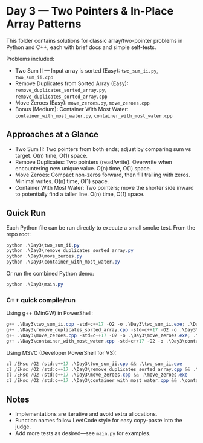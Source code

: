 # Day 3 — Two Pointers & In-Place Array Patterns

This folder contains solutions for classic array/two-pointer problems in Python and C++, each with brief docs and simple self-tests.

Problems included:

- Two Sum II — Input array is sorted (Easy): `two_sum_ii.py`, `two_sum_ii.cpp`
- Remove Duplicates from Sorted Array (Easy): `remove_duplicates_sorted_array.py`, `remove_duplicates_sorted_array.cpp`
- Move Zeroes (Easy): `move_zeroes.py`, `move_zeroes.cpp`
- Bonus (Medium): Container With Most Water: `container_with_most_water.py`, `container_with_most_water.cpp`

## Approaches at a Glance

- Two Sum II: Two pointers from both ends; adjust by comparing sum vs target. O(n) time, O(1) space.
- Remove Duplicates: Two pointers (read/write). Overwrite when encountering new unique value. O(n) time, O(1) space.
- Move Zeroes: Compact non-zeros forward, then fill trailing with zeros. Minimal writes. O(n) time, O(1) space.
- Container With Most Water: Two pointers; move the shorter side inward to potentially find a taller line. O(n) time, O(1) space.

## Quick Run

Each Python file can be run directly to execute a small smoke test. From the repo root:

```powershell
python .\Day3\two_sum_ii.py
python .\Day3\remove_duplicates_sorted_array.py
python .\Day3\move_zeroes.py
python .\Day3\container_with_most_water.py
```

Or run the combined Python demo:

```powershell
python .\Day3\main.py
```

### C++ quick compile/run

Using g++ (MinGW) in PowerShell:

```powershell
g++ .\Day3\two_sum_ii.cpp -std=c++17 -O2 -o .\Day3\two_sum_ii.exe; .\Day3\two_sum_ii.exe
g++ .\Day3\remove_duplicates_sorted_array.cpp -std=c++17 -O2 -o .\Day3\remove_duplicates_sorted_array.exe; .\Day3\remove_duplicates_sorted_array.exe
g++ .\Day3\move_zeroes.cpp -std=c++17 -O2 -o .\Day3\move_zeroes.exe; .\Day3\move_zeroes.exe
g++ .\Day3\container_with_most_water.cpp -std=c++17 -O2 -o .\Day3\container_with_most_water.exe; .\Day3\container_with_most_water.exe
```

Using MSVC (Developer PowerShell for VS):

```powershell
cl /EHsc /O2 /std:c++17 .\Day3\two_sum_ii.cpp && .\two_sum_ii.exe
cl /EHsc /O2 /std:c++17 .\Day3\remove_duplicates_sorted_array.cpp && .\remove_duplicates_sorted_array.exe
cl /EHsc /O2 /std:c++17 .\Day3\move_zeroes.cpp && .\move_zeroes.exe
cl /EHsc /O2 /std:c++17 .\Day3\container_with_most_water.cpp && .\container_with_most_water.exe
```

## Notes

- Implementations are iterative and avoid extra allocations.
- Function names follow LeetCode style for easy copy-paste into the judge.
- Add more tests as desired—see `main.py` for examples.

